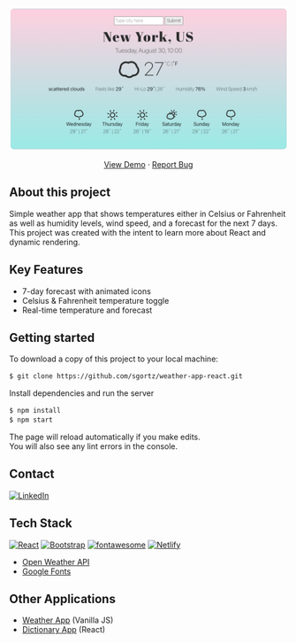 <!-- PROJECT LOGO -->
<br />
<div align="center">
  <img src="src/assets/app-screenshot.png" width="600" />
<!--   <p style="font-size:66px"><strong>Weather App</strong><p> -->

  <p>
    <a href="https://sgortz-weather-react.netlify.app/">View Demo</a>
    ·
    <a href="https://github.com/sgortz/weather-app-react/issues">Report Bug</a>
  </p>
</div>


## About this project

Simple weather app that shows temperatures either in Celsius or Fahrenheit as well as humidity levels, wind speed, and a forecast for the next 7 days. This project was created with the intent to learn more about React and dynamic rendering.


## Key Features

- 7-day forecast with animated icons
- Celsius & Fahrenheit temperature toggle
- Real-time temperature and forecast
<!-- - Remember your search history (click the word to research it, or in the x to remove it) -->


## Getting started

To download a copy of this project to your local machine: 

```sh
$ git clone https://github.com/sgortz/weather-app-react.git
```

Install dependencies and run the server

```sh
$ npm install
$ npm start
```

The page will reload automatically if you make edits.\
You will also see any lint errors in the console.


<!-- CONTACT -->
## Contact

[![LinkedIn][linkedin-shield]][linkedin-url]


<!-- ACKNOWLEDGMENTS -->
## Tech Stack
[![React][react-shield]][react-url]
[![Bootstrap][bootstrap-shield]][bootstrap-url]
[![fontawesome][fontawesome-shield]][fontawesome-url]
[![Netlify][netlify-shield]][netlify-url]

* [Open Weather API](https://openweathermap.org/api)
* [Google Fonts](https://fonts.google.com/)

## Other Applications
* [Weather App]() (Vanilla JS)
* [Dictionary App]() (React)


[linkedin-shield]: https://img.shields.io/badge/-LinkedIn-black.svg?style=for-the-badge&logo=linkedin&colorB=555
[linkedin-url]: https://linkedin.com/in/sabrinagortz
[react-shield]: https://img.shields.io/badge/-ReactJs-61DAFB?logo=react&logoColor=white&style=for-the-badge
[react-url]:https://create-react-app.dev/
[bootstrap-shield]: https://img.shields.io/badge/-Bootstrap-7952B3?logo=bootstrap&logoColor=white&style=for-the-badge
[bootstrap-url]: https://www.webpagefx.com/tools/emoji-cheat-sheet
[fontawesome-shield]: https://img.shields.io/badge/-Font%20Awesome-528DD7?logo=font-awesome&logoColor=white&style=for-the-badge
[fontawesome-url]: https://fontawesome.com/
[netlify-shield]: https://img.shields.io/badge/-Netlify-00C7B7?logo=netlify&logoColor=white&style=for-the-badge
[netlify-url]: https://www.netlify.com/

